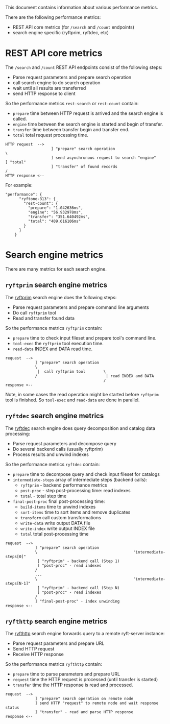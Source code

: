 This document contains information about various performance metrics.

There are the following performance metrics:
- REST API core metrics (for `/search` and `/count` endpoints)
- search engine specific (ryftprim, ryftdec, etc)


# REST API core metrics

The `/search` and `/count` REST API endpoints consist of the following steps:
- Parse request parameters and prepare search operation
- call search engine to do search operation
- wait until all results are transferred
- send HTTP response to client

So the performance metrics `rest-search` or `rest-count` contain:
- `prepare` time between HTTP request is arrived and the search engine is called.
- `engine` time between the search engine is started and begin of transfer.
- `transfer` time between transfer begin and transfer end.
- `total` total request processing time.

```
HTTP request  -->
                    ] "prepare" search operation                      \
                    ] send asynchronous request to search "engine"     ] "total"
                    ] "transfer" of found records                     /
HTTP response <--
```

For example:

```{.json}
"performance": {
      "ryftone-313": {
        "rest-count": {
          "prepare": "1.042636ms",
          "engine": "56.932978ms",
          "transfer": "351.640492ms",
          "total": "409.616106ms"
        }
      }
    }
```


# Search engine metrics

There are many metrics for each search engine.

## `ryftprim` search engine metrics

The [ryftprim](./search/engine.md#ryftprim-search-engine) search engine
does the following steps:
- Parse request parameters and prepare command line arguments
- Do call `ryftprim` tool
- Read and transfer found data

So the performance metrics `ryftprim` contain:
- `prepare` time to check input fileset and prepare tool's command line.
- `tool-exec` the `ryftprim` tool execution time.
- `read-data` INDEX and DATA read time.

```
request  -->
             ] "prepare" search operation
             \
              |  call ryftprim tool        \
             /                              | read INDEX and DATA
                                           /
response <--
```

Note, in some cases the read operation might be started before `ryftprim` tool
is finished. So `tool-exec` and `read-data` are done in parallel.


## `ryftdec` search engine metrics

The [ryftdec](./search/engine.md#ryftdec-search-engine) search engine does
query decomposition and catalog data processing:
- Parse request parameters and decompose query
- Do several backend calls (usually ryftprim)
- Process results and unwind indexes

So the performance metrics `ryftdec` contain:
- `prepare` time to decompose query and check input fileset for catalogs
- `intermediate-steps` array of intermediate steps (backend calls):
  - `ryftprim` - backend performance metrics
  - `post-proc` - step post-processing time: read indexes
  - `total` - total step time
- `final-post-proc` final post-processing time:
  - `build-items` time to unwind indexes
  - `sort-items` time to sort items and remove duplicates
  - `transform` call custom transformations
  - `write-data` write output DATA file
  - `write-index` write output INDEX file
  - `total` total post-processing time


```
request  -->
             ] "prepare" search operation
             \                                          "intermediate-steps[0]"
              ] "ryftprim" - backend call (Step 1)
              ] "post-proc" - read indexes
             /
             ...
             \                                          "intermediate-steps[N-1]"
              ] "ryftprim" - backend call (Step N)
              ] "post-proc" - read indexes
             /
             ] "final-post-proc" - index unwinding
response <--
```


## `ryfthttp` search engine metrics

The [ryfthttp](./search/engine.md#ryfthttp-search-engine) search engine forwards
query to a remote ryft-server instance:
- Parse request parameters and prepare URL
- Send HTTP request
- Receive HTTP response

So the performance metrics `ryfthttp` contain:
- `prepare` time to parse parameters and prepare URL
- `request` time the HTTP request is processed (until transfer is started)
- `transfer` time the HTTP response is read and processed.


```
request  -->
             ] "prepare" search operation on remote node
             ] send HTTP "request" to remote node and wait response status
             ] "transfer" - read and parse HTTP response
response <--
```
